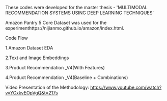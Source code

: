 These codes were developed for the master thesis -  'MULTIMODAL RECOMMENDATION SYSTEMS USING DEEP LEARNING TECHNIQUES'

Amazon Pantry 5 Core Dataset was used for the experimenthttps://nijianmo.github.io/amazon/index.html.

Code Flow

  1.Amazon Dataset EDA
  
  2.Text and Image Embeddings
  
  3.Product Recommendation _V4(With Features)
  
  4.Product Recommendation _V4(Baseline + Combinations)

Video Presentation of the Methodology: https://www.youtube.com/watch?v=YCxkvEOpVgQ&t=217s
